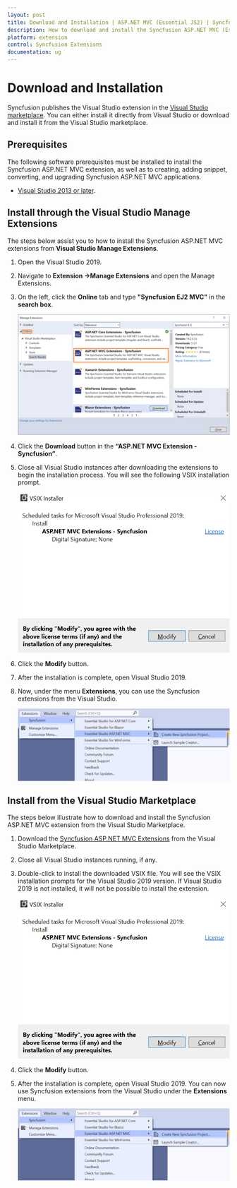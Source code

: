 ```yaml
---
layout: post
title: Download and Installation | ASP.NET MVC (Essential JS2) | Syncfusion
description: How to download and install the Syncfusion ASP.NET MVC (Essential JS2) Visual Studio Extensions from Visual Studio Market Place
platform: extension
control: Syncfusion Extensions
documentation: ug
---
```



# Download and Installation

Syncfusion publishes the Visual Studio extension in the [Visual Studio marketplace](https://marketplace.visualstudio.com/items?itemName=SyncfusionInc.ASPNETMVCExtensions). You can either install it directly from Visual Studio or download and install it from the Visual Studio marketplace.

## Prerequisites

The following software prerequisites must be installed to install the Syncfusion ASP.NET MVC extension, as well as to creating, adding snippet, converting, and upgrading Syncfusion ASP.NET MVC applications.

* [Visual Studio 2013 or later](https://visualstudio.microsoft.com/downloads).

## Install through the Visual Studio Manage Extensions

The steps below assist you to how to install the Syncfusion ASP.NET MVC extensions from **Visual Studio Manage Extensions**.

1. Open the Visual Studio 2019.

2. Navigate to **Extension ->Manage Extensions** and open the Manage Extensions.

3. On the left, click the **Online** tab and type **"Syncfusion EJ2 MVC"** in the **search box**.

    ![Online-Manage-Extension-window](images/OnlineExtension.png)

4. Click the **Download** button in the **“ASP.NET MVC Extension - Syncfusion”**.

5. Close all Visual Studio instances after downloading the extensions to begin the installation process. You will see the following VSIX installation prompt.

    ![VSIX-Installation-Window](images/InstallUpdatedVersion.png)

6. Click the **Modify** button.

7. After the installation is complete, open Visual Studio 2019.

8. Now, under the menu **Extensions**, you can use the Syncfusion extensions from the Visual Studio.

    ![SyncfusionMenu](images/SyncfusionMenu.png)

## Install from the Visual Studio Marketplace

The steps below illustrate how to download and install the Syncfusion ASP.NET MVC extension from the Visual Studio Marketplace.

1. Download the [Syncfusion ASP.NET MVC Extensions](https://marketplace.visualstudio.com/items?itemName=SyncfusionInc.ASPNETMVCExtensions) from the Visual Studio Marketplace.

2. Close all Visual Studio instances running, if any.

3. Double-click to install the downloaded VSIX file. You will see the VSIX installation prompts for the Visual Studio 2019 version. If Visual Studio 2019 is not installed, it will not be possible to install the extension.

    ![VSIX-Installation-Window](images/InstallUpdatedVersion.png)

4. Click the **Modify** button.

5. After the installation is complete, open Visual Studio 2019. You can now use Syncfusion extensions from the Visual Studio under the **Extensions** menu.

     ![SyncfusionMenu](images/SyncfusionMenu.png)